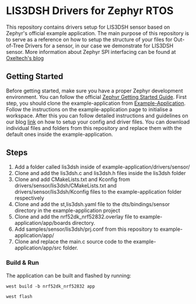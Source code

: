 # LIS3DSH Drivers for Zephyr RTOS 



This repository contains drivers setup for LIS3DSH sensor based on Zephyr's official example application. The main purpose of this
repository is to serve as a reference on how to setup the structure of your files for Out-of-Tree Drivers for a sensor, in our case we demonstrate for LIS3DSH sensor. More information about Zephyr SPI interfacing can be found at [Oxeltech's blog](https://www.oxeltech.de/en/blogs/using-zephyr-os-for-interfacing-an-imu-sensor-with-nrf52-over-spi)
  
  
  
 ## Getting Started



Before getting started, make sure you have a proper Zephyr development
environment. You can follow the official
[Zephyr Getting Started Guide](https://docs.zephyrproject.org/latest/getting_started/index.html). First step, you should clone the example-application from [Example-Application](https://github.com/zephyrproject-rtos/example-application). Follow the instructions on the example-application page to initialise a workspace. After this  you can follow detailed instructions and guidelines on our blog [link](https://www.oxeltech.de/en/blogs) on how to setup your config and driver files. You can download individual files and folders from this repository and replace them with the default ones inside the example-application.



## Steps

1.	Add a folder called lis3dsh inside of example-application/drivers/sensor/
2.	Clone and add the lis3dsh.c and lis3dsh.h files inside the lis3dsh folder
3.	Clone and add CMakeLists.txt and Kconfig from drivers/sensor/lis3dsh/CMakeLists.txt and drivers/sensor/lis3dsh/Kconfig files to the example-application folder      respectively
4.	Clone and add the st,lis3dsh.yaml file to the dts/bindings/sensor directory in the example-application project
5.	Clone and add the nrf52dk_nrf52832.overlay file to example-application/app/boards directory. 
6.	Add samples/sensor/lis3dsh/prj.conf from this repository to example-application/app/
7.	Clone and replace the main.c source code to the example-application/app/src folder.



### Build & Run

The application can be built and flashed by running:

```shell
west build -b nrf52dk_nrf52832 app
```

```shell
west flash
```
